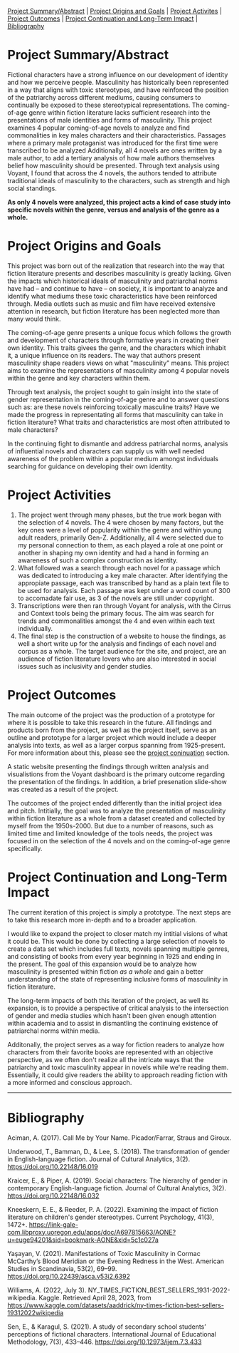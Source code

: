 [Project Summary/Abstract](https://github.com/eng470-s23/chaserogers-repository/blob/main/white-paper.md#project-summaryabstract)  |  [Project Origins and Goals](https://github.com/eng470-s23/chaserogers-repository/blob/main/white-paper.md#project-origins-and-goals)  |  [Project Activites](https://github.com/eng470-s23/chaserogers-repository/blob/main/white-paper.md#project-activities)  |  [Project Outcomes](https://github.com/eng470-s23/chaserogers-repository/blob/main/white-paper.md#project-outcomes)  |  [Project Continuation and Long-Term Impact](https://github.com/eng470-s23/chaserogers-repository/blob/main/white-paper.md#project-continuation-and-long-term-impact)  | [Bibliography](https://github.com/eng470-s23/chaserogers-repository/blob/main/white-paper.md#bibliography)

# Project Summary/Abstract 

Fictional characters have a strong influence on our development of identity and how we perceive people. Masculinity has historically been represented in a way that aligns with toxic stereotypes, and have reinforced the position of the patriarchy across different mediums, causing consumers to continually be exposed to these stereotypical representations. The coming-of-age genre within fiction literature lacks sufficient research into the presentations of male identities and forms of masculinity. This project examines 4 popular coming-of-age novels to analyze and find commonalities in key males characters and their characteristics. Passages where a primary male protaganist was introduced for the first time were transcribed to be analyzed Additionally, all 4 novels are ones written by a male author, to add a tertiary analysis of how male authors themselves belief how masculinity should be presented. Through text analysis using Voyant, I found that across the 4 novels, the authors tended to attribute traditional ideals of masculinity to the characters, such as strength and high social standings.

**As only 4 novels were analyzed, this project acts a kind of case study into specific novels within the genre, versus and analysis of the genre as a whole.**

# Project Origins and Goals

This project was born out of the realization that research into the way that fiction literature presents and describes masculinity is greatly lacking. Given the impacts which historical ideals of masculinity and patriarchal norms have had – and continue to have – on society, it is important to analyze and identify what mediums these toxic characteristics have been reinforced through. Media outlets such as music and film have received extensive attention in research, but fiction literature has been neglected more than many would think.

The coming-of-age genre presents a unique focus which follows the growth and development of characters through formative years in creating their own identity. This traits givees the genre, and the characters which inhabit it, a unique influence on its readers. The way that authors present masculinity shape readers views on what "masculinity" means. This project aims to examine the representations of masculinity among 4 popular novels within the genre and key characters within them.

Through text analysis, the project sought to gain insight into the state of gender representation in the coming-of-age genre and to answer questions such as: are these novels reinforcing toxically masculine traits? Have we made the progress in representating all forms that masculinity can take in fiction literature? What traits and characteristics are most often attributed to male characters?

In the continuing fight to dismantle and address patriarchal norms, analysis of influential novels and characters can supply us with well needed awareness of the problem within a popular medium amongst individuals searching for guidance on developing their own identity.

# Project Activities

1. The project went through many phases, but the true work began with the selection of 4 novels. The 4 were chosen by many factors, but the key ones were a level of popularity within the genre and within young adult readers, primarily Gen-Z. Additionally, all 4 were selected due to my personal connection to them, as each played a role at one point or another in shaping my own identity and had a hand in forming an awareness of such a complex construction as identity.
2. What followed was a search through each novel for a passage which was dedicated to introducing a key male character. After identifying the appropiate passage, each was transcribed by hand as a plain text file to be used for analysis. Each passage was kept under a word count of 300 to accomadate fair use, as 3 of the novels are still under copyright.
3. Transcriptions were then ran through Voyant for analysis, with the Cirrus and Context tools being the primary focus. The aim was search for trends and commonalities amongst the 4 and even within each text individually.
4. The final step is the construction of a website to house the findings, as well a short write up for the analysis and findings of each novel and corpus as a whole. The target audience for the site, and project, are an audience of fiction literature lovers who are also interested in social issues such as inclusivity and gender studies.

# Project Outcomes

The main outcome of the project was the production of a prototype for where it is possible to take this research in the future. All findings and products born from the project, as well as the project itself, serve as an outline and prototype for a larger project which would include a deeper analysis into texts, as well as a larger corpus spanning from 1925-present. For more information about this, please see the [project coninuation](https://github.com/eng470-s23/chaserogers-repository/blob/main/white-paper.md#project-continuation-and-long-term-impact) section.

A static website presenting the findings through written analysis and visualistions from the Voyant dashboard is the primary outcome regarding the presentation of the findings. In addition, a brief presenation slide-show was created as a result of the project.

The outcomes of the project ended differently than the initial project idea and pitch. Intitially, the goal was to analyze the presentation of masculinity within fiction literature as a whole from a dataset created and collected by myself from the 1950s-2000. But due to a number of reasons, such as limited time and limited knowledge of the tools needs, the project was focused in on the selection of the 4 novels and on the coming-of-age genre specifically.

# Project Continuation and Long-Term Impact

The current iteration of this project is simply a prototype. The next steps are to take this research more in-depth and to a broader application.

I would like to expand the project to closer match my intitial visions of what it could be. This would be done by collecting a large selection of novels to create a data set which includes full texts, novels spanning multiple genres, and consisting of books from every year beginning in 1925 and ending in the present. The goal of this expansion would be to analyze how masculinity is presented within fiction *as a whole* and gain a better understanding of the state of representing inclusive forms of masculinity in fiction literature. 

The long-term impacts of both this iteration of the project, as well its expansion, is to provide a perspective of critical analysis to the intersection of gender and media studies which hasn't been given enough attention within academia and to assist in dismantling the continuing existence of patriarchal norms within media. 

Additonally, the project serves as a way for fiction readers to analyze how characters from their favorite books are represented with an objective perspective, as we often don't realize all the intricate ways that the patriarchy and toxic masculinity appear in novels while we're reading them. Essentially, it could give readers the ability to approach reading fiction with a more informed and conscious approach.

---

# Bibliography

Aciman, A. (2017). Call Me by Your Name. Picador/Farrar, Straus and Giroux. 

Underwood, T., Bamman, D., & Lee, S. (2018). The transformation of gender in English-language fiction. Journal of Cultural Analytics, 3(2). https://doi.org/10.22148/16.019

Kraicer, E., & Piper, A. (2019). Social characters: The hierarchy of gender in contemporary English-language fiction. Journal of Cultural Analytics, 3(2). https://doi.org/10.22148/16.032

Kneeskern, E. E., & Reeder, P. A. (2022). Examining the impact of fiction literature on children's gender stereotypes. Current Psychology, 41(3), 1472+. https://link-gale-com.libproxy.uoregon.edu/apps/doc/A697815663/AONE?u=euge94201&sid=bookmark-AONE&xid=5c1c027a

Yaşayan, V. (2021). Manifestations of Toxic Masculinity in Cormac McCarthy’s Blood Meridian or the Evening Redness in the West. American Studies in Scandinavia, 53(2), 69–99. https://doi.org/10.22439/asca.v53i2.6392

Williams, A. (2022, July 3). NY_TIMES_FICTION_BEST_SELLERS_1931-2022-wikipedia. Kaggle. Retrieved April 28, 2023, from https://www.kaggle.com/datasets/aaddrick/ny-times-fiction-best-sellers-19312022wikipedia

Sen, E., & Karagul, S. (2021). A study of secondary school students’ perceptions of fictional characters. International Journal of Educational Methodology, 7(3), 433–446. https://doi.org/10.12973/ijem.7.3.433




